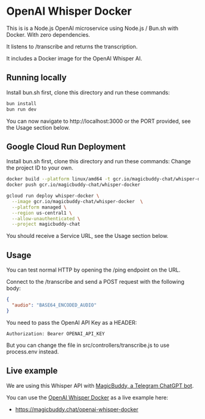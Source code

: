 # OpenAI Whisper Docker

This is is a Node.js OpenAI microservice using Node.js / Bun.sh with Docker.
With zero dependencies.

It listens to /transcribe and returns the transcription.

It includes a Docker image for the OpenAI Whisper AI.

## Running locally

Install bun.sh first, clone this directory and run these commands:

```bash
bun install
bun run dev
```

You can now navigate to http://localhost:3000 or the PORT provided, see the Usage section below.


## Google Cloud Run Deployment

Install bun.sh first, clone this directory and run these commands:
Change the project ID to your own.

```bash
docker build --platform linux/amd64 -t gcr.io/magicbuddy-chat/whisper-docker .
docker push gcr.io/magicbuddy-chat/whisper-docker

gcloud run deploy whisper-docker \
  --image gcr.io/magicbuddy-chat/whisper-docker  \
  --platform managed \
  --region us-central1 \
  --allow-unauthenticated \
  --project magicbuddy-chat
```

You should receive a Service URL, see the Usage section below.

## Usage

You can test normal HTTP by opening the /ping endpoint on the URL.

Connect to the /transcribe and send a POST request with the following body:

```json
{
  "audio": "BASE64_ENCODED_AUDIO"
}
```

You need to pass the OpenAI API Key as a HEADER:

```
Authorization: Bearer OPENAI_API_KEY
```

But you can change the file in src/controllers/transcribe.js to use process.env instead.

## Live example

We are using this Whisper API with [MagicBuddy, a Telegram ChatGPT bot](https://magicbuddy.chat/).

You can use the [OpenAI Whisper Docker](https://magicbuddy.chat/openai-whisper-docker) as a live example here:

- https://magicbuddy.chat/openai-whisper-docker
